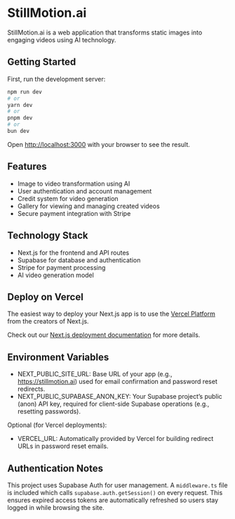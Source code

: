 # StillMotion.ai

StillMotion.ai is a web application that transforms static images into engaging videos using AI technology.

## Getting Started

First, run the development server:

```bash
npm run dev
# or
yarn dev
# or
pnpm dev
# or
bun dev
```

Open [http://localhost:3000](http://localhost:3000) with your browser to see the result.

## Features

- Image to video transformation using AI
- User authentication and account management
- Credit system for video generation
- Gallery for viewing and managing created videos
- Secure payment integration with Stripe

## Technology Stack

- Next.js for the frontend and API routes
- Supabase for database and authentication
- Stripe for payment processing
- AI video generation model

## Deploy on Vercel

The easiest way to deploy your Next.js app is to use the [Vercel Platform](https://vercel.com/new) from the creators of Next.js.

Check out our [Next.js deployment documentation](https://nextjs.org/docs/app/building-your-application/deploying) for more details.

## Environment Variables

- NEXT_PUBLIC_SITE_URL: Base URL of your app (e.g., https://stillmotion.ai) used for email confirmation and password reset redirects.
- NEXT_PUBLIC_SUPABASE_ANON_KEY: Your Supabase project’s public (anon) API key, required for client-side Supabase operations (e.g., resetting passwords).
  
Optional (for Vercel deployments):
- VERCEL_URL: Automatically provided by Vercel for building redirect URLs in password reset emails.

## Authentication Notes

This project uses Supabase Auth for user management. A `middleware.ts` file is
included which calls `supabase.auth.getSession()` on every request. This ensures
expired access tokens are automatically refreshed so users stay logged in while
browsing the site.
